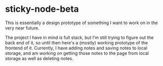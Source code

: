 # sticky-node-beta

This is essentially a design prototype of something I want to work on in the very near future.

The project I have in mind is full stack, but I'm still trying to figure out the back end of it, so until then here's a (mostly) working prototype of the frontend of it. Currently, I have adding notes and saving notes to local storage, and am working on getting those notes to the page from local storage as well as deleting notes.

